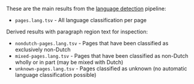 These are the main results from the [language detection](https://github.com/knaw-huc/globalise-tools/tree/main/pipelines/langdetect) pipeline:

* `pages.lang.tsv` - All language classification per page

Derived results with paragraph region text for inspection:

* `nondutch-pages.lang.tsv` - Pages that have been classified as exclusively non-Dutch
* `mixed-pages.lang.tsv` - Pages that have been classified as non-Dutch wholly or in part (may be mixed with Dutch)
* `unknown-pages.lang.tsv` - Pages classified as unknown (no automatic language classification possible)
